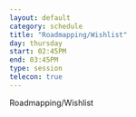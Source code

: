 ```yaml
---
layout: default
category: schedule
title: "Roadmapping/Wishlist"
day: thursday
start: 02:45PM
end: 03:45PM
type: session
telecon: true
---
```


Roadmapping/Wishlist
